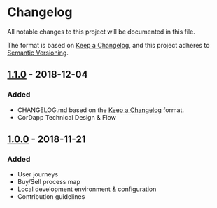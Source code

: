 # Changelog

All notable changes to this project will be documented in this file.

The format is based on [Keep a Changelog](https://keepachangelog.com/en/1.0.0/),
and this project adheres to [Semantic Versioning](https://semver.org/spec/v2.0.0.html).

## [1.1.0](https://github.com/LandRegistry/digital-street-community-dev-env/releases/tag/1.1.0) - 2018-12-04

### Added

* CHANGELOG.md based on the [Keep a Changelog](https://keepachangelog.com/en/1.0.0/) format.
* CorDapp Technical Design & Flow

## [1.0.0](https://github.com/LandRegistry/digital-street-community-dev-env/releases/tag/1.0.0) - 2018-11-21

### Added

* User journeys
* Buy/Sell process map
* Local development environment & configuration
* Contribution guidelines
